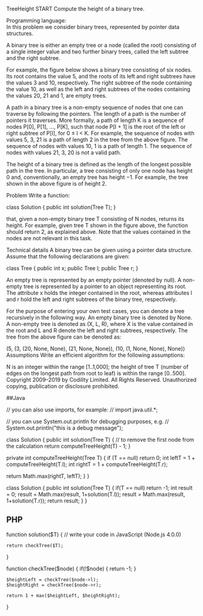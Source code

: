 TreeHeight
START
Compute the height of a binary tree.

Programming language:  
In this problem we consider binary trees, represented by pointer data structures.

A binary tree is either an empty tree or a node (called the root) consisting of a single integer value and two further binary trees, called the left subtree and the right subtree.

For example, the figure below shows a binary tree consisting of six nodes. Its root contains the value 5, and the roots of its left and right subtrees have the values 3 and 10, respectively. The right subtree of the node containing the value 10, as well as the left and right subtrees of the nodes containing the values 20, 21 and 1, are empty trees.



A path in a binary tree is a non-empty sequence of nodes that one can traverse by following the pointers. The length of a path is the number of pointers it traverses. More formally, a path of length K is a sequence of nodes P[0], P[1], ..., P[K], such that node P[I + 1] is the root of the left or right subtree of P[I], for 0 ≤ I < K. For example, the sequence of nodes with values 5, 3, 21 is a path of length 2 in the tree from the above figure. The sequence of nodes with values 10, 1 is a path of length 1. The sequence of nodes with values 21, 3, 20 is not a valid path.

The height of a binary tree is defined as the length of the longest possible path in the tree. In particular, a tree consisting of only one node has height 0 and, conventionally, an empty tree has height −1. For example, the tree shown in the above figure is of height 2.

Problem
Write a function:

class Solution { public int solution(Tree T); }

that, given a non-empty binary tree T consisting of N nodes, returns its height. For example, given tree T shown in the figure above, the function should return 2, as explained above. Note that the values contained in the nodes are not relevant in this task.

Technical details
A binary tree can be given using a pointer data structure. Assume that the following declarations are given:

class Tree {
  public int x;
  public Tree l;
  public Tree r;
}

An empty tree is represented by an empty pointer (denoted by null). A non-empty tree is represented by a pointer to an object representing its root. The attribute x holds the integer contained in the root, whereas attributes l and r hold the left and right subtrees of the binary tree, respectively.

For the purpose of entering your own test cases, you can denote a tree recursively in the following way. An empty binary tree is denoted by None. A non-empty tree is denoted as (X, L, R), where X is the value contained in the root and L and R denote the left and right subtrees, respectively. The tree from the above figure can be denoted as:

  (5, (3, (20, None, None), (21, None, None)), (10, (1, None, None), None))
Assumptions
Write an efficient algorithm for the following assumptions:

N is an integer within the range [1..1,000];
the height of tree T (number of edges on the longest path from root to leaf) is within the range [0..500].
Copyright 2009–2019 by Codility Limited. All Rights Reserved. Unauthorized copying, publication or disclosure prohibited.


##Java

// you can also use imports, for example:
// import java.util.*;

// you can use System.out.println for debugging purposes, e.g.
// System.out.println("this is a debug message");

class Solution {
 public int solution(Tree T) {
                // to remove the first node from the calculation
  return computeTreeHeight(T) - 1;
 }

 private int computeTreeHeight(Tree T) {
  if (T == null) return 0;
  int leftT = 1 + computeTreeHeight(T.l);
  int rightT = 1 + computeTreeHeight(T.r);

  return Math.max(rightT, leftT);
 }
}


class Solution {
    public int solution(Tree T) {
        if(T == null) return -1;
        int result = 0;
        result = Math.max(result, 1+solution(T.l));
        result = Math.max(result, 1+solution(T.r));
        return result;
    }
} 

## PHP

function solution($T) {
    // write your code in JavaScript (Node.js 4.0.0)
    
    return checkTree($T);
}

function checkTree($node) {
    if(!$node) {
        return -1;
    }
    
    $heightLeft = checkTree($node->l);
    $heightRight = checkTree($node->r);
    
    return 1 + max($heightLeft, $heightRight);
}